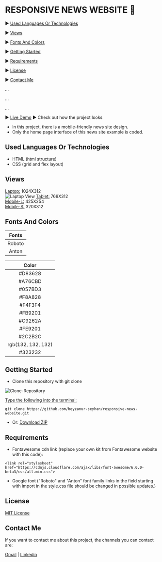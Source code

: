 # RESPONSIVE NEWS WEBSITE 📰

▶️ [Used Languages Or Technologies](#used-languages-or-technologies)

▶️ [Views](#views)

▶️ [Fonts And Colors](#fonts-and-colors)

▶️ [Getting Started](#getting-started)

▶️ [Requirements](#requirements)

▶️ [License](#license)

▶️ [Contact Me](#contact-me)

...

...

...



▶️ [Live Demo](https://beyzanur-seyhan.github.io/responsive-news-website/) ▶ Check out how the project looks

- In this project, there is a mobile-friendly news site design.
- Only the home page interface of this news site example is coded.

## Used Languages Or Technologies

- HTML (html structure)
- CSS (grid and flex layout)

## Views

[Laptop:](https://user-images.githubusercontent.com/80166639/156396672-49ee79ba-1fb3-430e-84e1-4e23b03207ae.png) 1024X312<br>
![Laptop View](https://user-images.githubusercontent.com/80166639/156396672-49ee79ba-1fb3-430e-84e1-4e23b03207ae.png)
[Tablet:](https://github.com/beyzanur-seyhan/responsive-news-website/issues/2)  768X312<br>
[Mobile-L:](https://github.com/beyzanur-seyhan/responsive-news-website/issues/3) 425X254<br>
[Mobile-S:](https://github.com/beyzanur-seyhan/responsive-news-website/issues/4) 320X312

## Fonts And Colors

|Fonts|
|:-----:|
|Roboto|
|Anton|

|Color|
|:-----:|
|#D83628|
|#A76CBD|
|#057BD3|
|#F8A828|
|#F4F3F4|
|#FB9201|
|#C9262A|
|#FE9201|
|#2C2B2C|
|rgb(132, 132, 132)|
|#323232|

## Getting Started

- Clone this repository with git clone

![Clone-Repository](https://user-images.githubusercontent.com/80166639/156000904-810121f2-11a7-4066-b874-8defb1fda19c.jpg)

<u>Type the following into the terminal:</u>

```
git clone https://github.com/beyzanur-seyhan/responsive-news-website.git
```

- Or: <a href="https://github.com/beyzanur-seyhan/responsive-news-website/archive/refs/heads/main.zip" download="https://github.com/beyzanur-seyhan/responsive-news-website/archive/refs/heads/main.zip">Download ZIP</a>


## Requirements

- Fontawesome cdn link (replace your own kit from Fontawesome website with this code):

```
<link rel="stylesheet" href="https://cdnjs.cloudflare.com/ajax/libs/font-awesome/6.0.0-beta3/css/all.min.css">
```

- Google font ("Roboto" and "Anton" font family links in the field starting with import in the style.css file should be changed in possible updates.)

## License

[MIT License](https://github.com/beyzanur-seyhan/responsive-news-website/blob/main/LICENSE)

## Contact Me

If you want to contact me about this project, the channels you can contact are:

[Gmail](mailto:admin@cloudhadoop.com) | [Linkedin](https://www.linkedin.com/in/beyzanurseyhan/)
